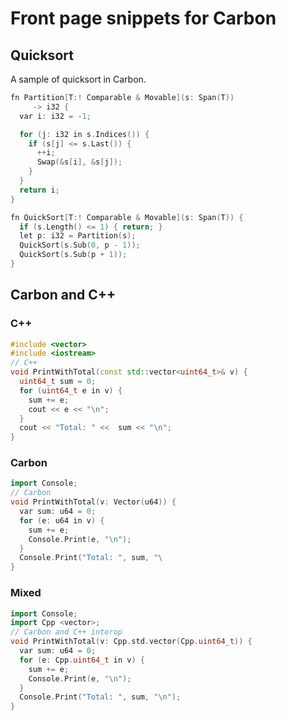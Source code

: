 # Front page snippets for Carbon

<!--
Part of the Carbon Language project, under the Apache License v2.0 with LLVM
Exceptions. See /LICENSE for license information.
SPDX-License-Identifier: Apache-2.0 WITH LLVM-exception
-->

## Quicksort

A sample of quicksort in Carbon.

```cpp
fn Partition[T:! Comparable & Movable](s: Span(T))
     -> i32 {
  var i: i32 = -1;

  for (j: i32 in s.Indices()) {
    if (s[j] <= s.Last()) {
      ++i;
      Swap(&s[i], &s[j]);
    }
  }
  return i;
}

fn QuickSort[T:! Comparable & Movable](s: Span(T)) {
  if (s.Length() <= 1) { return; }
  let p: i32 = Partition(s);
  QuickSort(s.Sub(0, p - 1));
  QuickSort(s.Sub(p + 1));
}
```

## Carbon and C++

### C++

```cpp
#include <vector>
#include <iostream>
// C++
void PrintWithTotal(const std::vector<uint64_t>& v) {
  uint64_t sum = 0;
  for (uint64_t e in v) {
    sum += e;
    cout << e << "\n";
  }
  cout << "Total: " <<  sum << "\n";
}
```

### Carbon

```cpp
import Console;
// Carbon
void PrintWithTotal(v: Vector(u64)) {
  var sum: u64 = 0;
  for (e: u64 in v) {
    sum += e;
    Console.Print(e, "\n");
  }
  Console.Print("Total: ", sum, "\
}
```

### Mixed

```cpp
import Console;
import Cpp <vector>;
// Carbon and C++ interop
void PrintWithTotal(v: Cpp.std.vector(Cpp.uint64_t)) {
  var sum: u64 = 0;
  for (e: Cpp.uint64_t in v) {
    sum += e;
    Console.Print(e, "\n");
  }
  Console.Print("Total: ", sum, "\n");
}
```
